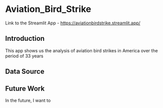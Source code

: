 # Aviation_Bird_Strike
Link to the Streamlit App - https://aviationbirdstrike.streamlit.app/
## Introduction
This app shows us the analysis of aviation bird strikes in America over the period of 33 years


## Data Source

## Future Work

In the future, I want to 